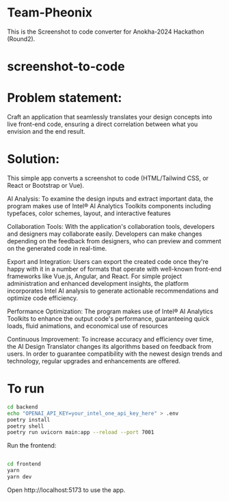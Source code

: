 # Team-Pheonix
This is the Screenshot to code converter for Anokha-2024 Hackathon (Round2).

# screenshot-to-code

# Problem statement:

Craft an application that seamlessly translates your design concepts into live front-end code, ensuring a direct correlation between what you envision and the end result.


# Solution:  
This simple app converts a screenshot to code (HTML/Tailwind CSS, or React or Bootstrap or Vue). 

 AI Analysis: To examine the design inputs and extract important data, the program makes use of Intel® AI Analytics Toolkits components including typefaces, color schemes, layout, and interactive features 


Collaboration Tools: With the application's collaboration tools, developers and designers may collaborate easily. Developers can make changes depending on the feedback from designers, who can preview and comment on the generated code in real-time.


Export and Integration: Users can export the created code once they're happy with it in a number of formats that operate with well-known front-end frameworks like Vue.js, Angular, and React. For simple project administration and enhanced development insights, the platform incorporates Intel AI analysis to generate actionable recommendations and optimize code efficiency.

 Performance Optimization: The program makes use of Intel® AI Analytics Toolkits to enhance the output code's performance, guaranteeing quick loads, fluid animations, and economical use of resources

 Continuous Improvement: To increase accuracy and efficiency over time, the AI Design Translator changes its algorithms based on feedback from users. In order to guarantee compatibility with the newest design trends and technology, regular upgrades and enhancements are offered.

#  To run

```bash
cd backend
echo "OPENAI_API_KEY=your_intel_one_api_key_here" > .env
poetry install
poetry shell
poetry run uvicorn main:app --reload --port 7001

```

Run the frontend:

```bash

cd frontend
yarn
yarn dev
```

Open http://localhost:5173 to use the app.

